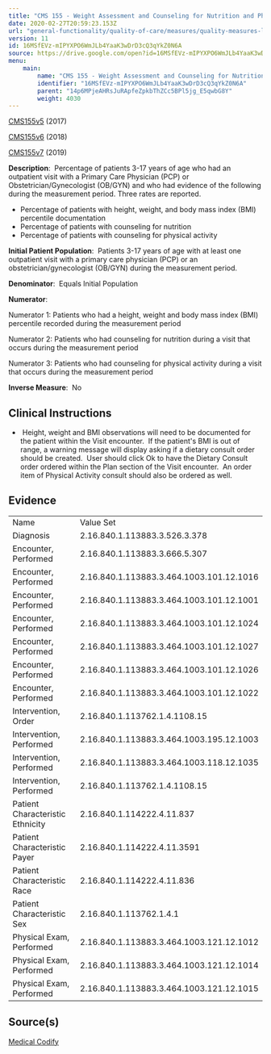 ```yaml
---
title: "CMS 155 - Weight Assessment and Counseling for Nutrition and Physical Activity for Children and Adolescents"
date: 2020-02-27T20:59:23.153Z
url: "general-functionality/quality-of-care/measures/quality-measures-list/cms-155-weight-assessment-and-c.html"
version: 11
id: 16MSfEVz-mIPYXPO6WmJLb4YaaK3wDrD3cQ3qYkZ0N6A
source: https://drive.google.com/open?id=16MSfEVz-mIPYXPO6WmJLb4YaaK3wDrD3cQ3qYkZ0N6A
menu:
    main:
        name: "CMS 155 - Weight Assessment and Counseling for Nutrition and Physical Activity for Children and Adolescents"
        identifier: "16MSfEVz-mIPYXPO6WmJLb4YaaK3wDrD3cQ3qYkZ0N6A"
        parent: "14p6MPjeAHRsJuRApfeZpkbThZCc5BPl5jg_E5qwbG8Y"
        weight: 4030
---
```

[CMS155v5](https://medicalcodify.com/eh/webchart.cgi?f=layoutnouser&func&module&tabmodule&name=RXDBmain&searchterm=CMS155&showresult=CMS155v5&showresulttype=Measure) (2017)

[CMS155v6](https://medicalcodify.com/eh/webchart.cgi?f=layoutnouser&func&module&tabmodule&name=RXDBmain&searchterm=CMS155&showresult=CMS155v6&showresulttype=Measure) (2018)

[CMS155v7](https://medicalcodify.com/eh/webchart.cgi?f=layoutnouser&func&module&tabmodule&name=RXDBmain&searchterm=CMS155&showresult=CMS155v7&showresulttype=Measure) (2019)



**Description**:  Percentage of patients 3-17 years of age who had an outpatient visit with a Primary Care Physician (PCP) or Obstetrician/Gynecologist (OB/GYN) and who had evidence of the following during the measurement period. Three rates are reported.

* Percentage of patients with height, weight, and body mass index (BMI) percentile documentation
* Percentage of patients with counseling for nutrition
* Percentage of patients with counseling for physical activity

**Initial Patient Population**:  Patients 3-17 years of age with at least one outpatient visit with a primary care physician (PCP) or an obstetrician/gynecologist (OB/GYN) during the measurement period.

**Denominator**:  Equals Initial Population

**Numerator**: 

Numerator 1: Patients who had a height, weight and body mass index (BMI) percentile recorded during the measurement period

Numerator 2: Patients who had counseling for nutrition during a visit that occurs during the measurement period

Numerator 3: Patients who had counseling for physical activity during a visit that occurs during the measurement period

**Inverse Measure**:  No

## Clinical Instructions

*  Height, weight and BMI observations will need to be documented for the patient within the Visit encounter.  If the patient's BMI is out of range, a warning message will display asking if a dietary consult order should be created.  User should click Ok to have the Dietary Consult order ordered within the Plan section of the Visit encounter.  An order item of Physical Activity consult should also be ordered as well.

## Evidence

<table>
  <tr>
    <td>Name</td>
    <td>Value Set</td>
  </tr>
  <tr>
    <td>Diagnosis</td>
    <td>2.16.840.1.113883.3.526.3.378</td>
  </tr>
  <tr>
    <td>Encounter, Performed</td>
    <td>2.16.840.1.113883.3.666.5.307</td>
  </tr>
  <tr>
    <td>Encounter, Performed</td>
    <td>2.16.840.1.113883.3.464.1003.101.12.1016</td>
  </tr>
  <tr>
    <td>Encounter, Performed</td>
    <td>2.16.840.1.113883.3.464.1003.101.12.1001</td>
  </tr>
  <tr>
    <td>Encounter, Performed</td>
    <td>2.16.840.1.113883.3.464.1003.101.12.1024</td>
  </tr>
  <tr>
    <td>Encounter, Performed</td>
    <td>2.16.840.1.113883.3.464.1003.101.12.1027</td>
  </tr>
  <tr>
    <td>Encounter, Performed</td>
    <td>2.16.840.1.113883.3.464.1003.101.12.1026</td>
  </tr>
  <tr>
    <td>Encounter, Performed</td>
    <td>2.16.840.1.113883.3.464.1003.101.12.1022</td>
  </tr>
  <tr>
    <td>Intervention, Order</td>
    <td>2.16.840.1.113762.1.4.1108.15</td>
  </tr>
  <tr>
    <td>Intervention, Performed</td>
    <td>2.16.840.1.113883.3.464.1003.195.12.1003</td>
  </tr>
  <tr>
    <td>Intervention, Performed</td>
    <td>2.16.840.1.113883.3.464.1003.118.12.1035</td>
  </tr>
  <tr>
    <td>Intervention, Performed</td>
    <td>2.16.840.1.113762.1.4.1108.15</td>
  </tr>
  <tr>
    <td>Patient Characteristic Ethnicity</td>
    <td>2.16.840.1.114222.4.11.837</td>
  </tr>
  <tr>
    <td>Patient Characteristic Payer</td>
    <td>2.16.840.1.114222.4.11.3591</td>
  </tr>
  <tr>
    <td>Patient Characteristic Race</td>
    <td>2.16.840.1.114222.4.11.836</td>
  </tr>
  <tr>
    <td>Patient Characteristic Sex</td>
    <td>2.16.840.1.113762.1.4.1</td>
  </tr>
  <tr>
    <td>Physical Exam, Performed</td>
    <td>2.16.840.1.113883.3.464.1003.121.12.1012</td>
  </tr>
  <tr>
    <td>Physical Exam, Performed</td>
    <td>2.16.840.1.113883.3.464.1003.121.12.1014</td>
  </tr>
  <tr>
    <td>Physical Exam, Performed</td>
    <td>2.16.840.1.113883.3.464.1003.121.12.1015</td>
  </tr>
</table>

## Source(s)

[Medical Codify](https://medicalcodify.com/eh/?f=layoutnouser&func&name=RXDBmain&module&tabmodule&searchterm=CMS155&Submit=Search&icd9search=1&icd10search=1&icd10pcssearch=1&snomedsearch=1&loincsearch=1&labcorpsearch=1&questsearch=1&rxnormsearch=1&hcpcssearch=1&ndcsearch=1&cvxsearch=1&vissearch=1&vssearch=1&meassearch=1&pcssearch=1&fdbsearch=1&fdbnamesearch=1&fullsearch&flowsheet)

